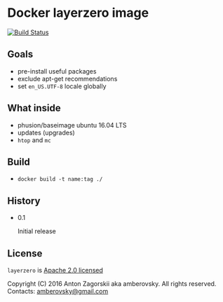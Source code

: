 # Docker layerzero image

[![Build Status](https://travis-ci.org/amberovsky/layerzero.svg?branch=16.04)](https://travis-ci.org/amberovsky/layerzero)

## Goals
-   pre-install useful packages
-   exclude apt-get recommendations
-   set `en_US.UTF-8` locale globally

## What inside
-   phusion/baseimage ubuntu 16.04 LTS
-   updates (upgrades)
-   `htop` and `mc`

## Build
-   `docker build -t name:tag ./`

## History
-   0.1

    Initial release

## License

`layerzero` is [Apache 2.0 licensed](/LICENSE)

Copyright (C) 2016 Anton Zagorskii aka amberovsky.
All rights reserved. Contacts: <amberovsky@gmail.com> 